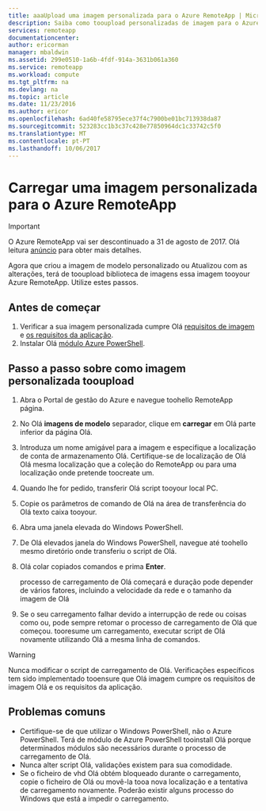 ```yaml
---
title: aaaUpload uma imagem personalizada para o Azure RemoteApp | Microsoft Docs
description: Saiba como tooupload personalizadas de imagem para o Azure RemoteApp
services: remoteapp
documentationcenter: 
author: ericorman
manager: mbaldwin
ms.assetid: 299e0510-1a6b-4fdf-914a-3631b061a360
ms.service: remoteapp
ms.workload: compute
ms.tgt_pltfrm: na
ms.devlang: na
ms.topic: article
ms.date: 11/23/2016
ms.author: ericor
ms.openlocfilehash: 6ad40fe58795ece37f4c7900be01bc713938da87
ms.sourcegitcommit: 523283cc1b3c37c428e77850964dc1c33742c5f0
ms.translationtype: MT
ms.contentlocale: pt-PT
ms.lasthandoff: 10/06/2017
---
```

# <a name="upload-a-custom-image-for-azure-remoteapp"></a>Carregar uma imagem personalizada para o Azure RemoteApp
> [!IMPORTANT]
> O Azure RemoteApp vai ser descontinuado a 31 de agosto de 2017. Olá leitura [anúncio](https://go.microsoft.com/fwlink/?linkid=821148) para obter mais detalhes.
> 
> 

Agora que criou a imagem de modelo personalizado ou Atualizou com as alterações, terá de tooupload biblioteca de imagens essa imagem tooyour Azure RemoteApp. Utilize estes passos.

## <a name="before-you-start"></a>Antes de começar
1. Verificar a sua imagem personalizada cumpre Olá [requisitos de imagem](remoteapp-imagereqs.md) e [os requisitos da aplicação](remoteapp-appreqs.md).
2. Instalar Olá [módulo Azure PowerShell](/powershell/azure/overview).

## <a name="step-by-step-on-how-tooupload-custom-image"></a>Passo a passo sobre como imagem personalizada tooupload
1. Abra o Portal de gestão do Azure e navegue toohello RemoteApp página.
2. No Olá **imagens de modelo** separador, clique em **carregar** em Olá parte inferior da página Olá.
3. Introduza um nome amigável para a imagem e especifique a localização de conta de armazenamento Olá. Certifique-se de localização de Olá Olá mesma localização que a coleção do RemoteApp ou para uma localização onde pretende toocreate um.
4. Quando lhe for pedido, transferir Olá script tooyour local PC.
5. Copie os parâmetros de comando de Olá na área de transferência do Olá texto caixa tooyour.
6. Abra uma janela elevada do Windows PowerShell.
7. De Olá elevados janela do Windows PowerShell, navegue até toohello mesmo diretório onde transferiu o script de Olá.
8. Olá colar copiados comandos e prima **Enter**.
   
   processo de carregamento de Olá começará e duração pode depender de vários fatores, incluindo a velocidade da rede e o tamanho da imagem de Olá
9. Se o seu carregamento falhar devido a interrupção de rede ou coisas como ou, pode sempre retomar o processo de carregamento de Olá que começou. tooresume um carregamento, executar script de Olá novamente utilizando Olá a mesma linha de comandos.

> [!WARNING]
> Nunca modificar o script de carregamento de Olá. Verificações específicos tem sido implementado tooensure que Olá imagem cumpre os requisitos de imagem Olá e os requisitos da aplicação.
> 
> 

## <a name="common-problems"></a>Problemas comuns
* Certifique-se de que utilizar o Windows PowerShell, não o Azure PowerShell. Terá de módulo de Azure PowerShell tooinstall Olá porque determinados módulos são necessários durante o processo de carregamento de Olá.
* Nunca alter script Olá, validações existem para sua comodidade.
* Se o ficheiro de vhd Olá obtém bloqueado durante o carregamento, copie o ficheiro de Olá ou movê-la tooa nova localização e a tentativa de carregamento novamente. Poderão existir alguns processo do Windows que está a impedir o carregamento.  

